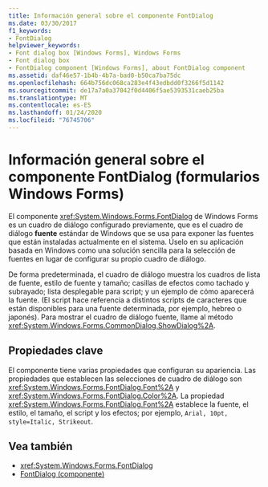 ```yaml
---
title: Información general sobre el componente FontDialog
ms.date: 03/30/2017
f1_keywords:
- FontDialog
helpviewer_keywords:
- Font dialog box [Windows Forms], Windows Forms
- Font dialog box
- FontDialog component [Windows Forms], about FontDialog component
ms.assetid: daf46e57-1b4b-4b7a-bad0-b50ca7ba75dc
ms.openlocfilehash: 664b756dc068ca283e4f43edbdd0f3266f5d1142
ms.sourcegitcommit: de17a7a0a37042f0d4406f5ae5393531caeb25ba
ms.translationtype: MT
ms.contentlocale: es-ES
ms.lasthandoff: 01/24/2020
ms.locfileid: "76745706"
---
```

# <a name="fontdialog-component-overview-windows-forms"></a>Información general sobre el componente FontDialog (formularios Windows Forms)
El componente <xref:System.Windows.Forms.FontDialog> de Windows Forms es un cuadro de diálogo configurado previamente, que es el cuadro de diálogo **fuente** estándar de Windows que se usa para exponer las fuentes que están instaladas actualmente en el sistema. Úselo en su aplicación basada en Windows como una solución sencilla para la selección de fuentes en lugar de configurar su propio cuadro de diálogo.  
  
 De forma predeterminada, el cuadro de diálogo muestra los cuadros de lista de fuente, estilo de fuente y tamaño; casillas de efectos como tachado y subrayado; lista desplegable para script; y un ejemplo de cómo aparecerá la fuente. (El script hace referencia a distintos scripts de caracteres que están disponibles para una fuente determinada, por ejemplo, hebreo o japonés). Para mostrar el cuadro de diálogo fuente, llame al método <xref:System.Windows.Forms.CommonDialog.ShowDialog%2A>.  
  
## <a name="key-properties"></a>Propiedades clave  
 El componente tiene varias propiedades que configuran su apariencia. Las propiedades que establecen las selecciones de cuadro de diálogo son <xref:System.Windows.Forms.FontDialog.Font%2A> y <xref:System.Windows.Forms.FontDialog.Color%2A>. La propiedad <xref:System.Windows.Forms.FontDialog.Font%2A> establece la fuente, el estilo, el tamaño, el script y los efectos; por ejemplo, `Arial, 10pt, style=Italic, Strikeout`.  
  
## <a name="see-also"></a>Vea también

- <xref:System.Windows.Forms.FontDialog>
- [FontDialog (componente)](fontdialog-component-windows-forms.md)
